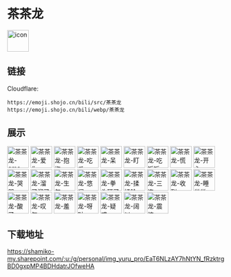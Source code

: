 # 茶茶龙
<img src="https://emoji.shojo.cn/bili/src/茶茶龙/icon.png" width="50" height="50" alt="icon">

## 链接
Cloudflare:
```
https://emoji.shojo.cn/bili/src/茶茶龙
https://emoji.shojo.cn/bili/webp/茶茶龙
```
## 展示
<img src="https://emoji.shojo.cn/bili/src/茶茶龙/茶茶龙-emo.png" width="50" height="50" alt="茶茶龙-emo">
<img src="https://emoji.shojo.cn/bili/src/茶茶龙/茶茶龙-爱你.png" width="50" height="50" alt="茶茶龙-爱你">
<img src="https://emoji.shojo.cn/bili/src/茶茶龙/茶茶龙-抱抱.png" width="50" height="50" alt="茶茶龙-抱抱">
<img src="https://emoji.shojo.cn/bili/src/茶茶龙/茶茶龙-吃瓜.png" width="50" height="50" alt="茶茶龙-吃瓜">
<img src="https://emoji.shojo.cn/bili/src/茶茶龙/茶茶龙-呆.png" width="50" height="50" alt="茶茶龙-呆">
<img src="https://emoji.shojo.cn/bili/src/茶茶龙/茶茶龙-盯.png" width="50" height="50" alt="茶茶龙-盯">
<img src="https://emoji.shojo.cn/bili/src/茶茶龙/茶茶龙-吃饭饭.png" width="50" height="50" alt="茶茶龙-吃饭饭">
<img src="https://emoji.shojo.cn/bili/src/茶茶龙/茶茶龙-慌.png" width="50" height="50" alt="茶茶龙-慌">
<img src="https://emoji.shojo.cn/bili/src/茶茶龙/茶茶龙-开心.png" width="50" height="50" alt="茶茶龙-开心">
<img src="https://emoji.shojo.cn/bili/src/茶茶龙/茶茶龙-哭哭.png" width="50" height="50" alt="茶茶龙-哭哭">
<img src="https://emoji.shojo.cn/bili/src/茶茶龙/茶茶龙-溜了溜了.png" width="50" height="50" alt="茶茶龙-溜了溜了">
<img src="https://emoji.shojo.cn/bili/src/茶茶龙/茶茶龙-生气.png" width="50" height="50" alt="茶茶龙-生气">
<img src="https://emoji.shojo.cn/bili/src/茶茶龙/茶茶龙-悠闲.png" width="50" height="50" alt="茶茶龙-悠闲">
<img src="https://emoji.shojo.cn/bili/src/茶茶龙/茶茶龙-拳头硬了.png" width="50" height="50" alt="茶茶龙-拳头硬了">
<img src="https://emoji.shojo.cn/bili/src/茶茶龙/茶茶龙-揉揉脸.png" width="50" height="50" alt="茶茶龙-揉揉脸">
<img src="https://emoji.shojo.cn/bili/src/茶茶龙/茶茶龙-三连.png" width="50" height="50" alt="茶茶龙-三连">
<img src="https://emoji.shojo.cn/bili/src/茶茶龙/茶茶龙-收到.png" width="50" height="50" alt="茶茶龙-收到">
<img src="https://emoji.shojo.cn/bili/src/茶茶龙/茶茶龙-睡觉觉.png" width="50" height="50" alt="茶茶龙-睡觉觉">
<img src="https://emoji.shojo.cn/bili/src/茶茶龙/茶茶龙-酸了.png" width="50" height="50" alt="茶茶龙-酸了">
<img src="https://emoji.shojo.cn/bili/src/茶茶龙/茶茶龙-叹气.png" width="50" height="50" alt="茶茶龙-叹气">
<img src="https://emoji.shojo.cn/bili/src/茶茶龙/茶茶龙-羞.png" width="50" height="50" alt="茶茶龙-羞">
<img src="https://emoji.shojo.cn/bili/src/茶茶龙/茶茶龙-呀哒.png" width="50" height="50" alt="茶茶龙-呀哒">
<img src="https://emoji.shojo.cn/bili/src/茶茶龙/茶茶龙-疑惑.png" width="50" height="50" alt="茶茶龙-疑惑">
<img src="https://emoji.shojo.cn/bili/src/茶茶龙/茶茶龙-阔以.png" width="50" height="50" alt="茶茶龙-阔以">
<img src="https://emoji.shojo.cn/bili/src/茶茶龙/茶茶龙-震惊.png" width="50" height="50" alt="茶茶龙-震惊">

## 下载地址

https://shamiko-my.sharepoint.com/:u:/g/personal/img_yuru_pro/EaT6NLzAY7hNtYN_fRzktrgBD0gxpMP4BDHdatrJOfweHA